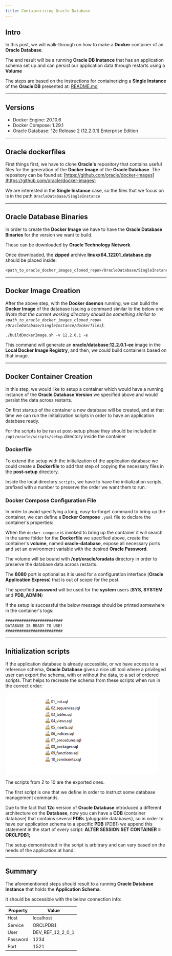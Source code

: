 ```yaml
---
title: Containerizing Oracle Database
---
```


## Intro

In this post, we will walk-through on how to make a **Docker** container of an **Oracle Database**.

The end result will be a running **Oracle DB Instance** that has an application schema set up and 
can persist our application data through restarts using a **Volume**

The steps are based on the instructions for containerizing a **Single Instance** of the 
**Oracle DB** presented at: [README.md](https://github.com/oracle/docker-images/blob/main/OracleDatabase/SingleInstance/README.md)

---

## Versions

* Docker Engine: 20.10.6
* Docker Compose: 1.29.1
* Oracle Database: 12c Release 2 (12.2.0.1) Enterprise Edition

---

## Oracle dockerfiles

First things first, we have to clone **Oracle\'s** repository that contains useful files for the generation
of the **Docker Image** of the **Oracle Database**. The repository can be found at:
[https://github.com/oracle/docker-images](https://github.com/oracle/docker-images)

We are interested in the **Single Instance** case, so the files that we focus on is in the path 
`OracleDatabase/SingleInstance` 

---

## Oracle Database Binaries

In order to create the **Docker Image** we have to have the **Oracle Database Binaries** for the version we
want to build.

These can be downloaded by **Oracle Technology Network**.

Once downloaded, the **zipped** archive **linuxx64_12201_database.zip** should be
placed inside:

```shell
<path_to_oracle_docker_images_cloned_repo>/OracleDatabase/SingleInstance/dockerfiles/12.2.0.1/
```

---

## Docker Image Creation

After the above step, with the **Docker daemon** running, we can build the **Docker Image** of 
the database issuing a command similar to the below one _(Note that the current working directory
should be something similar to `<path_to_oracle_docker_images_cloned_repo>
/OracleDatabase/SingleInstance/dockerfiles`)_:

```shell
./buildDockerImage.sh -v 12.2.0.1 -e
```

This command will generate an **oracle/database:12.2.0.1-ee** image in the **Local Docker Image Registry**, and then, we 
could build containers based on that image.

---

## Docker Container Creation

In this step, we would like to setup a container which would have a running instance of the
**Oracle Database Version** we specified above and would persist the data across restarts.

On first startup of the container a new database will be created, and at that time
we can run the initialization scripts in order to have an application database ready.

For the scripts to be run at post-setup phase they should be included in 
`/opt/oracle/scripts/setup` directory inside the container

### Dockerfile

To extend the setup with the initialization of the application database we could create
a **Dockerfile** to add that step of copying the necessary files in the **post-setup** directory.

<script src="https://gist.github.com/steve-papadogiannis/98180985eb1086920769062dbaaa4ff5.js"></script>

Inside the local directory `scripts`, we have to have the initialization scripts, prefixed
with a number to preserve the order we want them to run.

### Docker Compose Configuration File

In order to avoid specifying a long, easy-to-forget command to bring up the container,
we can define a **Docker Compose** `.yaml` file to declare the container\'s properties:

<script src="https://gist.github.com/steve-papadogiannis/1c8df5960cc86508e6f0b2377e3b347c.js"></script>

When the `docker-compose` is invoked to bring up the container it will search in the same
folder for the **Dockerfile** we specified above, create the container\'s **volume**, named
**oracle-database**, expose all necessary ports and set an environment variable
with the desired **Oracle Password**. 

The volume will be bound with 
**/opt/oracle/oradata** directory in order to preserve the database data across restarts. 

The **8080** port is optional as it is used for a configuration interface 
(**Oracle Application Express**) that is
out of scope for the post. 

The specified **password** will be used for the **system** users 
(**SYS**, **SYSTEM** and **PDB_ADMIN**)

If the setup is successful the below message should be printed somewhere in the 
container\'s logs:

```shell
#########################
DATABASE IS READY TO USE!
#########################
```

---

## Initialization scripts

If the application database is already accessible, or we have access to a reference schema,
**Oracle Database** gives a nice util tool where a privileged user can export the schema,
with or without the data, to a set of ordered scripts. That helps to recreate the schema
from these scripts when run in the correct order:

![Fig. 1: Exported scripts](../images/exported_scripts.png)

The scripts from 2 to 10 are the exported ones.

The first script is one that we define in order to 
instruct some database management commands.

<script src="https://gist.github.com/steve-papadogiannis/002b54bbf82d2e413db488285a4ed014.js"></script>

Due to the fact that **12c** version of **Oracle Database** introduced a different architecture
on the **Database**, now you can have a **CDB** (container database) that contains several
**PDB**s (pluggable databases), so in order to have our application schema to a specific **PDB**
(PDB1) we append this statement in the start of every script: **ALTER
SESSION
SET CONTAINER = ORCLPDB1;**

The setup demonstrated in the script is arbitrary and can vary based on the needs of the
application at hand.

---

## Summary

The aforementioned steps should result to a running **Oracle Database Instance** that holds
the **Application Schema**.

It should be accessible with the below connection info:

<div class="format-inner-table">

| Property | Value            |
|----------|------------------|
| Host     | localhost        |
| Service  | ORCLPDB1         |
| User     | DEV_REF_12_2_0_1 |
| Password | 1234             |
| Port     | 1521             |

</div>






